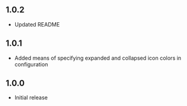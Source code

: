 ## 1.0.2

* Updated README

## 1.0.1

* Added means of specifying expanded and collapsed icon colors in configuration

## 1.0.0

* Initial release
